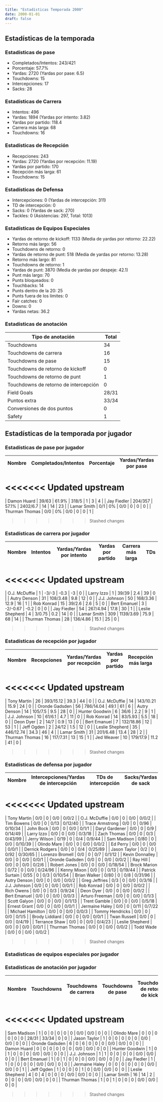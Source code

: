 ```yaml
---
title: "Estadísticas Temporada 2000"
date: 2000-01-01
draft: false
---
```


## Estadísticas de la temporada
### Estadísticas de pase
* Completados/Intentos: 243/421
* Porcentaje: 57.7%
* Yardas: 2720 (Yardas por pase: 6.5)
* Touchdowns: 15
* Intercepciones: 17
* Sacks: 28

### Estadísticas de Carrera
* Intentos: 496
* Yardas: 1894 (Yardas por intento: 3.82)
* Yardas por partido: 118.4
* Carrera más larga: 68
* Touchdowns: 16

### Estadísticas de Recepción
* Recepciones: 243
* Yardas: 2720 (Yardas por recepción: 11.19)
* Yardas por partido: 170
* Recepción más larga: 61
* Touchdowns: 15

### Estadísticas de Defensa
* Intercepciones: 0 (Yardas de intercepción: 311)
* TD de intercepción: 0
* Sacks: 0 (Yardas de sack: 270)
* Tackles: 0 (Asistencias: 297, Total: 1013)

### Estadísticas de Equipos Especiales
* Yardas de retorno de kickoff: 1133 (Media de yardas por retorno: 22.22)
* Retorno más largo: 56
* Touchdowns de retorno: 0
* Yardas de retorno de punt: 518 (Media de yardas por retorno: 13.28)
* Retorno más largo: 81
* Touchdowns de retorno: 1
* Yardas de punt: 3870 (Media de yardas por despeje: 42.1)
* Punt más largo: 70
* Punts bloqueados: 0
* Touchbacks: 14
* Punts dentro de la 20: 25
* Punts fuera de los límites: 0
* Fair catches: 0
* Downs: 0
* Yardas netas: 36.2

### Estadísticas de anotación
| Tipo de anotación | Total |
|-------------------|-------|
| Touchdowns | 34 |
| Touchdowns de carrera | 16 |
| Touchdowns de pase | 15 |
| Touchdowns de retorno de kickoff | 0 |
| Touchdowns de retorno de punt | 1 |
| Touchdowns de retorno de intercepción | 0 |
| Field Goals | 28/31 |
| Puntos extra | 33/34 |
| Conversiones de dos puntos | 0 |
| Safety | 1 |

## Estadísticas de la temporada por jugador
### Estadísticas de pase por jugador
| Nombre | Completados/Intentos | Porcentaje | Yardas/Yardas por pase | TDs | Intercepciones | Sacks |
|--------|----------------------|------------|------------------------|-----|----------------|-------|
<<<<<<< Updated upstream
=======
| Damon Huard | 39/63 | 61.9% | 318/5 | 1 | 3 | 4 |
| Jay Fiedler | 204/357 | 57.1% | 2402/6.7 | 14 | 14 | 23 |
| Lamar Smith | 0/1 | 0% | 0/0 | 0 | 0 | 0 |
| Thurman Thomas | 0/0 | 0% | 0/0 | 0 | 0 | 1 |
>>>>>>> Stashed changes


### Estadísticas de carrera por jugador
| Nombre | Intentos | Yardas/Yardas por intento | Yardas por partido | Carrera más larga | TDs |
|--------|----------|--------------------------|--------------------|-------------------|-----|
<<<<<<< Updated upstream
=======
| O.J. McDuffie | 1 | -3/-3 | -0.3 | -3 | 0 |
| Larry Izzo | 1 | 39/39 | 2.4 | 39 | 0 |
| Autry Denson | 31 | 108/3.48 | 9.8 | 12 | 0 |
| J.J. Johnson | 50 | 168/3.36 | 12.9 | 16 | 1 |
| Rob Konrad | 15 | 39/2.6 | 2.6 | 5 | 0 |
| Bert Emanuel | 3 | -2/-0.67 | -0.2 | 0 | 0 |
| Jay Fiedler | 54 | 267/4.94 | 17.8 | 30 | 1 |
| Leslie Shepherd | 4 | 3/0.75 | 0.2 | 14 | 0 |
| Lamar Smith | 309 | 1139/3.69 | 75.9 | 68 | 14 |
| Thurman Thomas | 28 | 136/4.86 | 15.1 | 25 | 0 |
>>>>>>> Stashed changes


### Estadísticas de recepción por jugador
| Nombre | Recepciones | Yardas/Yardas por recepción | Yardas por partido | Recepción más larga | TDs |
|--------|-------------|----------------------------|--------------------|---------------------|-----|
<<<<<<< Updated upstream
=======
| Tony Martin | 26 | 393/15.12 | 39.3 | 44 | 0 |
| O.J. McDuffie | 14 | 143/10.21 | 15.9 | 24 | 0 |
| Oronde Gadsden | 56 | 786/14.04 | 49.1 | 61 | 6 |
| Autry Denson | 14 | 105/7.5 | 9.5 | 28 | 0 |
| Hunter Goodwin | 6 | 36/6 | 2.2 | 9 | 1 |
| J.J. Johnson | 10 | 61/6.1 | 4.7 | 11 | 0 |
| Rob Konrad | 14 | 83/5.93 | 5.5 | 18 | 0 |
| Deon Dyer | 2 | 14/7 | 0.9 | 13 | 0 |
| Bert Emanuel | 7 | 132/18.86 | 12 | 53 | 1 |
| Jeff Ogden | 2 | 24/12 | 1.5 | 12 | 0 |
| Leslie Shepherd | 35 | 446/12.74 | 34.3 | 46 | 4 |
| Lamar Smith | 31 | 201/6.48 | 13.4 | 28 | 2 |
| Thurman Thomas | 16 | 117/7.31 | 13 | 15 | 1 |
| Jed Weaver | 10 | 179/17.9 | 11.2 | 41 | 0 |
>>>>>>> Stashed changes


### Estadísticas de defensa por jugador
| Nombre | Intercepciones/Yardas de intercepción | TDs de intercepción | Sacks/Yardas de sack | Tackles/Asistencias/Total |
|--------|--------------------------------------|---------------------|-----------------------|--------------------------|
<<<<<<< Updated upstream
=======
| Tony Martin | 0/0 | 0 | 0/0 | 0/0/2 |
| O.J. McDuffie | 0/0 | 0 | 0/0 | 0/0/2 |
| Tim Bowens | 0/0 | 0 | 0/13 | 0/12/40 |
| Trace Armstrong | 0/0 | 0 | 0/96 | 0/10/34 |
| John Bock | 0/0 | 0 | 0/0 | 0/1/1 |
| Daryl Gardener | 0/0 | 0 | 0/9 | 0/14/49 |
| Larry Izzo | 0/0 | 0 | 0/0 | 0/3/18 |
| Zach Thomas | 0/0 | 0 | 0/3 | 0/43/99 |
| Jerry Wilson | 0/19 | 0 | 0/4 | 0/9/44 |
| Sam Madison | 0/80 | 0 | 0/0 | 0/10/39 |
| Olindo Mare | 0/0 | 0 | 0/0 | 0/0/2 |
| Ed Perry | 0/0 | 0 | 0/0 | 0/0/1 |
| Derrick Rodgers | 0/0 | 0 | 0/4 | 0/25/89 |
| Jason Taylor | 0/2 | 0 | 0/92 | 0/30/65 |
| Lorenzo Bromell | 0/0 | 0 | 0/7 | 0/1/12 |
| Kevin Donnalley | 0/0 | 0 | 0/0 | 0/0/1 |
| Oronde Gadsden | 0/0 | 0 | 0/0 | 0/0/2 |
| Ray Hill | 0/0 | 0 | 0/0 | 0/2/6 |
| Robert Jones | 0/0 | 0 | 0/0 | 0/18/54 |
| Brock Marion | 0/72 | 0 | 0/0 | 0/24/96 |
| Kenny Mixon | 0/0 | 0 | 0/13 | 0/19/44 |
| Patrick Surtain | 0/55 | 0 | 0/3 | 0/10/54 |
| Brian Walker | 0/80 | 0 | 0/8 | 0/31/96 |
| Autry Denson | 0/0 | 0 | 0/0 | 0/0/2 |
| Greg Jeffries | 0/3 | 0 | 0/0 | 0/3/16 |
| J.J. Johnson | 0/0 | 0 | 0/0 | 0/0/1 |
| Rob Konrad | 0/0 | 0 | 0/0 | 0/0/2 |
| Rich Owens | 0/0 | 0 | 0/3 | 0/9/24 |
| Deon Dyer | 0/0 | 0 | 0/0 | 0/0/2 |
| Bert Emanuel | 0/0 | 0 | 0/0 | 0/0/3 |
| Arturo Freeman | 0/0 | 0 | 0/0 | 0/1/3 |
| Scott Galyon | 0/0 | 0 | 0/0 | 0/1/13 |
| Trent Gamble | 0/0 | 0 | 0/0 | 0/5/18 |
| Ernest Grant | 0/0 | 0 | 0/0 | 0/0/1 |
| Jermaine Haley | 0/0 | 0 | 0/11 | 0/7/22 |
| Michael Hamilton | 0/0 | 0 | 0/0 | 0/0/3 |
| Tommy Hendricks | 0/0 | 0 | 0/0 | 0/1/5 |
| Brody Liddiard | 0/0 | 0 | 0/0 | 0/0/1 |
| Twan Russell | 0/0 | 0 | 0/0 | 0/4/19 |
| Terrance Shaw | 0/0 | 0 | 0/0 | 0/4/23 |
| Leslie Shepherd | 0/0 | 0 | 0/0 | 0/0/1 |
| Thurman Thomas | 0/0 | 0 | 0/0 | 0/0/2 |
| Todd Wade | 0/0 | 0 | 0/0 | 0/0/2 |
>>>>>>> Stashed changes


### Estadísticas de equipos especiales por jugador
<!-- Puedes agregar aquí tablas para KickoffReturn, PuntReturn, Punting, Kicking si lo necesitas -->

### Estadísticas de anotación por jugador
| Nombre | Touchdowns | Touchdowns de carrera | Touchdowns de pase | Touchdowns de retorno de kickoff | Touchdowns de retorno de punt | Touchdowns de retorno de intercepción | Field Goals | Puntos extra | Conversiones de dos puntos | Safety |
|--------|------------|----------------|---------------------|----------------------------------|-------------------------------|----------------------------------|------------|--------------|--------------------------|--------|
<<<<<<< Updated upstream
=======
| Sam Madison | 1 | 0 | 0 | 0 | 0 | 0 | 0/0 | 0/0 | 0 | 0 |
| Olindo Mare | 0 | 0 | 0 | 0 | 0 | 0 | 28/31 | 33/34 | 0 | 0 |
| Jason Taylor | 1 | 0 | 0 | 0 | 0 | 0 | 0/0 | 0/0 | 0 | 0 |
| Oronde Gadsden | 6 | 0 | 6 | 0 | 0 | 0 | 0/0 | 0/0 | 0 | 0 |
| Damon Huard | 0 | 0 | 0 | 0 | 0 | 0 | 0/0 | 0/0 | 0 | 0 |
| Hunter Goodwin | 1 | 0 | 1 | 0 | 0 | 0 | 0/0 | 0/0 | 0 | 0 |
| J.J. Johnson | 1 | 1 | 0 | 0 | 0 | 0 | 0/0 | 0/0 | 0 | 0 |
| Bert Emanuel | 1 | 0 | 1 | 0 | 0 | 0 | 0/0 | 0/0 | 0 | 0 |
| Jay Fiedler | 1 | 1 | 0 | 0 | 0 | 0 | 0/0 | 0/0 | 0 | 0 |
| Jermaine Haley | 0 | 0 | 0 | 0 | 0 | 0 | 0/0 | 0/0 | 0 | 1 |
| Jeff Ogden | 1 | 0 | 0 | 0 | 1 | 0 | 0/0 | 0/0 | 0 | 0 |
| Leslie Shepherd | 4 | 0 | 4 | 0 | 0 | 0 | 0/0 | 0/0 | 0 | 0 |
| Lamar Smith | 16 | 14 | 2 | 0 | 0 | 0 | 0/0 | 0/0 | 0 | 0 |
| Thurman Thomas | 1 | 0 | 1 | 0 | 0 | 0 | 0/0 | 0/0 | 0 | 0 |
>>>>>>> Stashed changes

